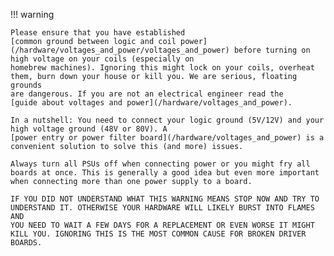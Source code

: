 !!! warning

    Please ensure that you have established
    [common ground between logic and coil power](/hardware/voltages_and_power/voltages_and_power) before turning on high voltage on your coils (especially on
    homebrew machines). Ignoring this might lock on your coils, overheat
    them, burn down your house or kill you. We are serious, floating grounds
    are dangerous. If you are not an electrical engineer read the
    [guide about voltages and power](/hardware/voltages_and_power).
    
    In a nutshell: You need to connect your logic ground (5V/12V) and your
    high voltage ground (48V or 80V). A
    [power entry or power filter board](/hardware/voltages_and_power) is a convenient solution to solve this (and more) issues.
    
    Always turn all PSUs off when connecting power or you might fry all
    boards at once. This is generally a good idea but even more important
    when connecting more than one power supply to a board.
    
    IF YOU DID NOT UNDERSTAND WHAT THIS WARNING MEANS STOP NOW AND TRY TO
    UNDERSTAND IT. OTHERWISE YOUR HARDWARE WILL LIKELY BURST INTO FLAMES AND
    YOU NEED TO WAIT A FEW DAYS FOR A REPLACEMENT OR EVEN WORSE IT MIGHT
    KILL YOU. IGNORING THIS IS THE MOST COMMON CAUSE FOR BROKEN DRIVER
    BOARDS.
